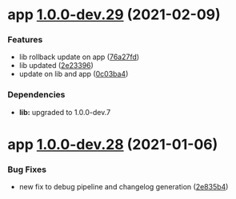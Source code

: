 # app [1.0.0-dev.29](https://github.com/davikawasaki/multi-semantic-release-monorepo/compare/app@1.0.0-dev.28...app@1.0.0-dev.29) (2021-02-09)


### Features

* lib rollback update on app ([76a27fd](https://github.com/davikawasaki/multi-semantic-release-monorepo/commit/76a27fda644bbfd8b0d56ee368f85140620e4ed2))
* lib updated ([2e23396](https://github.com/davikawasaki/multi-semantic-release-monorepo/commit/2e23396efa185397f87a168970b9bfb377a89786))
* update on lib and app ([0c03ba4](https://github.com/davikawasaki/multi-semantic-release-monorepo/commit/0c03ba433edd4c9a2ad1caaedc897483b28e78bc))





### Dependencies

* **lib:** upgraded to 1.0.0-dev.7

# app [1.0.0-dev.28](https://github.com/davikawasaki/multi-semantic-release-monorepo/compare/app@1.0.0-dev.27...app@1.0.0-dev.28) (2021-01-06)


### Bug Fixes

* new fix to debug pipeline and changelog generation ([2e835b4](https://github.com/davikawasaki/multi-semantic-release-monorepo/commit/2e835b46c662a5e77544373490423f6f5d702e1b))
